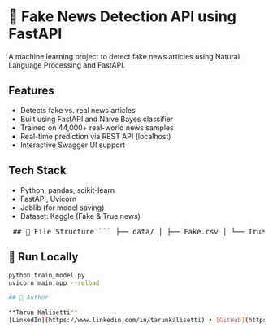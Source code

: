 # 📰 Fake News Detection API using FastAPI

A machine learning project to detect fake news articles using Natural Language Processing and FastAPI.

##  Features

- Detects fake vs. real news articles
- Built using FastAPI and Naive Bayes classifier
- Trained on 44,000+ real-world news samples
- Real-time prediction via REST API (localhost)
- Interactive Swagger UI support

##  Tech Stack

- Python, pandas, scikit-learn
- FastAPI, Uvicorn
- Joblib (for model saving)
- Dataset: Kaggle (Fake & True news)

<pre> ## 📂 File Structure ``` ├── data/ │ ├── Fake.csv │ └── True.csv ├── model/ │ ├── fake_news_model.joblib │ └── vectorizer.joblib ├── main.py ├── train_model.py ├── startw.py ``` </pre>


## 🔧 Run Locally

```bash
python train_model.py
uvicorn main:app --reload

## 👤 Author

**Tarun Kalisetti**  
[LinkedIn](https://www.linkedin.com/in/tarunkalisetti) • [GitHub](https://github.com/tarunkalsietti)
